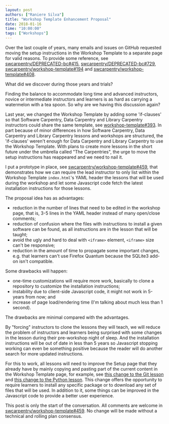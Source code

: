 ```yaml
---
layout: post
authors: ["Raniere Silva"]
title: "Workshop Template Enhancement Proposal"
date: 2018-01-16
time: "10:00:00"
tags: ["Workshops"]
---
```


Over the last couple of years,
many emails and issues on GitHub
requested moving the setup instructions in the Workshop Template to a separate page
for valid reasons.
To provide some reference, see
[swcarpentry/DEPRECATED-bc#415](https://github.com/swcarpentry/DEPRECATED-bc/pull/415),
[swcarpentry/DEPRECATED-bc#729](https://github.com/swcarpentry/DEPRECATED-bc/issues/729),
[swcarpentry/workshop-template#194](https://github.com/swcarpentry/workshop-template/issues/194)
and
[swcarpentry/workshop-template#408](https://github.com/swcarpentry/workshop-template/issues/408).

What did we discover during those years and trials?

Finding the balance to accommodate long time and advanced instructors, novice or intermediate instructors and learners
is as hard as carrying a watermelon with a tea spoon.
So why are we having this discussion again?

Last year,
we changed the Workshop Template
by adding some 'if-clauses' so that Software Carpentry, Data Carpentry and Library Carpentry
instructors could share the same template,
see [workshop-template#393](https://github.com/swcarpentry/workshop-template/pull/393).
In part because of minor differences in how Software Carpentry, Data Carpentry and Library Carpentry lessons and workshops are structured,
the 'if-clauses' weren't enough for Data Carpentry and Library Carpentry to use the Workshop Template.
With plans to create more lessons in the short future
under the umbrella called "The Carpentries",
the urge to move the setup instructions has reappeared
and we need to nail it.

I put a prototype in place,
see [swcarpentry/workshop-template#459](https://github.com/swcarpentry/workshop-template/pull/459),
that demonstrates how we can require the lead instructor
to only list within the Workshop Template `index.html`'s YAML header the lessons that will be used during the workshop
and let some Javascript code fetch the latest installation instructions for those lessons.

The proposal idea has as advantages:

- reduction in the number of lines that need to be edited in the workshop page, that is, 3-5 lines in the YAML header instead of many open/close comments;
- reduction of confusion where the files with instructions to install a given software can be found, as all instructions are in the lesson that will be taught;
- avoid the ugly and hard to deal with `<iframe>` element, `<iframe>` size can't be responsive;
- reduction in the amount of time to propagate some important changes, e.g. that learners can't use Firefox Quantum because the SQLite3 add-on isn't compatible.

Some drawbacks will happen:

- one-time customizations will require more work, basically to clone a repository to customize the installation instructions;
- instability due to client-side Javascript code, it might not work in 5-years from now; and
- increase of page load/rendering time (I'm talking about much less than 1 second).

The drawbacks are minimal compared with the advantages.

By "forcing" instructors to clone the lessons they will teach, we will reduce the problem of instructors and learners being surprised with some changes in the lesson during their pre-workshop night of sleep.
And the installation instructions will be out of date in less than 5 years so Javascript stopping working can even be something positive because the reader will do another search for more updated instructions.

For this to work,
all lessons will need to improve the Setup page that they already have
by mainly copying and pasting part of the current content in the Workshop Template page,
for example, see [this change to the Git lesson](https://github.com/rgaiacs/swc-git-novice/commit/a35b7fc151b5679dd9a2d608f875b4d8a61cef95)
and [this change to the Python lesson](https://github.com/rgaiacs/swc-python-novice-inflammation/).
This change offers the opportunity to require learners to install any specific package
or to download any set of files that will be used.
In addition to it,
some things can be improved in the Javascript code to provide a better user experience.

This post is only the start of the conversation.
All comments are welcome in [swcarpentry/workshop-template#459](https://github.com/swcarpentry/workshop-template/pull/459).
No change will be made without a technical and rolling plan consensus.
